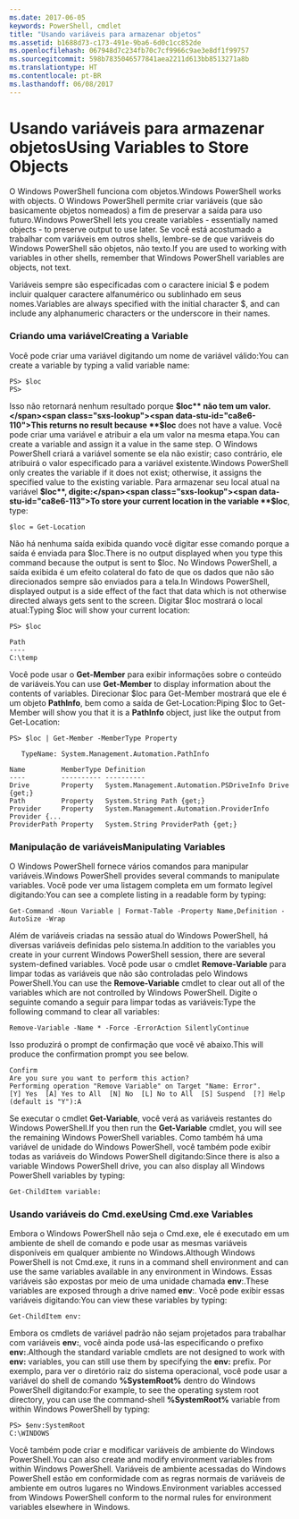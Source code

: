 ```yaml
---
ms.date: 2017-06-05
keywords: PowerShell, cmdlet
title: "Usando variáveis para armazenar objetos"
ms.assetid: b1688d73-c173-491e-9ba6-6d0c1cc852de
ms.openlocfilehash: 067948d7c234fb70c7cf9966c9ae3e8df1f99757
ms.sourcegitcommit: 598b7835046577841aea2211d613bb8513271a8b
ms.translationtype: HT
ms.contentlocale: pt-BR
ms.lasthandoff: 06/08/2017
---
```

# <a name="using-variables-to-store-objects"></a><span data-ttu-id="ca8e6-103">Usando variáveis para armazenar objetos</span><span class="sxs-lookup"><span data-stu-id="ca8e6-103">Using Variables to Store Objects</span></span>
<span data-ttu-id="ca8e6-104">O Windows PowerShell funciona com objetos.</span><span class="sxs-lookup"><span data-stu-id="ca8e6-104">Windows PowerShell works with objects.</span></span> <span data-ttu-id="ca8e6-105">O Windows PowerShell permite criar variáveis (que são basicamente objetos nomeados) a fim de preservar a saída para uso futuro.</span><span class="sxs-lookup"><span data-stu-id="ca8e6-105">Windows PowerShell lets you create variables - essentially named objects - to preserve output to use later.</span></span> <span data-ttu-id="ca8e6-106">Se você está acostumado a trabalhar com variáveis em outros shells, lembre-se de que variáveis do Windows PowerShell são objetos, não texto.</span><span class="sxs-lookup"><span data-stu-id="ca8e6-106">If you are used to working with variables in other shells, remember that Windows PowerShell variables are objects, not text.</span></span>

<span data-ttu-id="ca8e6-107">Variáveis sempre são especificadas com o caractere inicial $ e podem incluir qualquer caractere alfanumérico ou sublinhado em seus nomes.</span><span class="sxs-lookup"><span data-stu-id="ca8e6-107">Variables are always specified with the initial character $, and can include any alphanumeric characters or the underscore in their names.</span></span>

### <a name="creating-a-variable"></a><span data-ttu-id="ca8e6-108">Criando uma variável</span><span class="sxs-lookup"><span data-stu-id="ca8e6-108">Creating a Variable</span></span>
<span data-ttu-id="ca8e6-109">Você pode criar uma variável digitando um nome de variável válido:</span><span class="sxs-lookup"><span data-stu-id="ca8e6-109">You can create a variable by typing a valid variable name:</span></span>

```
PS> $loc
PS>
```

<span data-ttu-id="ca8e6-110">Isso não retornará nenhum resultado porque **$loc** não tem um valor.</span><span class="sxs-lookup"><span data-stu-id="ca8e6-110">This returns no result because **$loc** does not have a value.</span></span> <span data-ttu-id="ca8e6-111">Você pode criar uma variável e atribuir a ela um valor na mesma etapa.</span><span class="sxs-lookup"><span data-stu-id="ca8e6-111">You can create a variable and assign it a value in the same step.</span></span> <span data-ttu-id="ca8e6-112">O Windows PowerShell criará a variável somente se ela não existir; caso contrário, ele atribuirá o valor especificado para a variável existente.</span><span class="sxs-lookup"><span data-stu-id="ca8e6-112">Windows PowerShell only creates the variable if it does not exist; otherwise, it assigns the specified value to the existing variable.</span></span> <span data-ttu-id="ca8e6-113">Para armazenar seu local atual na variável **$loc**, digite:</span><span class="sxs-lookup"><span data-stu-id="ca8e6-113">To store your current location in the variable **$loc**, type:</span></span>

```
$loc = Get-Location
```

<span data-ttu-id="ca8e6-114">Não há nenhuma saída exibida quando você digitar esse comando porque a saída é enviada para $loc.</span><span class="sxs-lookup"><span data-stu-id="ca8e6-114">There is no output displayed when you type this command because the output is sent to $loc.</span></span> <span data-ttu-id="ca8e6-115">No Windows PowerShell, a saída exibida é um efeito colateral do fato de que os dados que não são direcionados sempre são enviados para a tela.</span><span class="sxs-lookup"><span data-stu-id="ca8e6-115">In Windows PowerShell, displayed output is a side effect of the fact that data which is not otherwise directed always gets sent to the screen.</span></span> <span data-ttu-id="ca8e6-116">Digitar $loc mostrará o local atual:</span><span class="sxs-lookup"><span data-stu-id="ca8e6-116">Typing $loc will show your current location:</span></span>

```
PS> $loc

Path
----
C:\temp
```

<span data-ttu-id="ca8e6-117">Você pode usar o **Get-Member** para exibir informações sobre o conteúdo de variáveis.</span><span class="sxs-lookup"><span data-stu-id="ca8e6-117">You can use **Get-Member** to display information about the contents of variables.</span></span> <span data-ttu-id="ca8e6-118">Direcionar $loc para Get-Member mostrará que ele é um objeto **PathInfo**, bem como a saída de Get-Location:</span><span class="sxs-lookup"><span data-stu-id="ca8e6-118">Piping $loc to Get-Member will show you that it is a **PathInfo** object, just like the output from Get-Location:</span></span>

```
PS> $loc | Get-Member -MemberType Property

   TypeName: System.Management.Automation.PathInfo

Name         MemberType Definition
----         ---------- ----------
Drive        Property   System.Management.Automation.PSDriveInfo Drive {get;}
Path         Property   System.String Path {get;}
Provider     Property   System.Management.Automation.ProviderInfo Provider {...
ProviderPath Property   System.String ProviderPath {get;}
```

### <a name="manipulating-variables"></a><span data-ttu-id="ca8e6-119">Manipulação de variáveis</span><span class="sxs-lookup"><span data-stu-id="ca8e6-119">Manipulating Variables</span></span>
<span data-ttu-id="ca8e6-120">O Windows PowerShell fornece vários comandos para manipular variáveis.</span><span class="sxs-lookup"><span data-stu-id="ca8e6-120">Windows PowerShell provides several commands to manipulate variables.</span></span> <span data-ttu-id="ca8e6-121">Você pode ver uma listagem completa em um formato legível digitando:</span><span class="sxs-lookup"><span data-stu-id="ca8e6-121">You can see a complete listing in a readable form by typing:</span></span>

```
Get-Command -Noun Variable | Format-Table -Property Name,Definition -AutoSize -Wrap
```

<span data-ttu-id="ca8e6-122">Além de variáveis criadas na sessão atual do Windows PowerShell, há diversas variáveis definidas pelo sistema.</span><span class="sxs-lookup"><span data-stu-id="ca8e6-122">In addition to the variables you create in your current Windows PowerShell session, there are several system-defined variables.</span></span> <span data-ttu-id="ca8e6-123">Você pode usar o cmdlet **Remove-Variable** para limpar todas as variáveis que não são controladas pelo Windows PowerShell.</span><span class="sxs-lookup"><span data-stu-id="ca8e6-123">You can use the **Remove-Variable** cmdlet to clear out all of the variables which are not controlled by Windows PowerShell.</span></span> <span data-ttu-id="ca8e6-124">Digite o seguinte comando a seguir para limpar todas as variáveis:</span><span class="sxs-lookup"><span data-stu-id="ca8e6-124">Type the following command to clear all variables:</span></span>

```
Remove-Variable -Name * -Force -ErrorAction SilentlyContinue
```

<span data-ttu-id="ca8e6-125">Isso produzirá o prompt de confirmação que você vê abaixo.</span><span class="sxs-lookup"><span data-stu-id="ca8e6-125">This will produce the confirmation prompt you see below.</span></span>

```
Confirm
Are you sure you want to perform this action?
Performing operation "Remove Variable" on Target "Name: Error".
[Y] Yes  [A] Yes to All  [N] No  [L] No to All  [S] Suspend  [?] Help
(default is "Y"):A
```

<span data-ttu-id="ca8e6-126">Se executar o cmdlet **Get-Variable**, você verá as variáveis restantes do Windows PowerShell.</span><span class="sxs-lookup"><span data-stu-id="ca8e6-126">If you then run the **Get-Variable** cmdlet, you will see the remaining Windows PowerShell variables.</span></span> <span data-ttu-id="ca8e6-127">Como também há uma variável de unidade do Windows PowerShell, você também pode exibir todas as variáveis do Windows PowerShell digitando:</span><span class="sxs-lookup"><span data-stu-id="ca8e6-127">Since there is also a variable Windows PowerShell drive, you can also display all Windows PowerShell variables by typing:</span></span>

```
Get-ChildItem variable:
```

### <a name="using-cmdexe-variables"></a><span data-ttu-id="ca8e6-128">Usando variáveis do Cmd.exe</span><span class="sxs-lookup"><span data-stu-id="ca8e6-128">Using Cmd.exe Variables</span></span>
<span data-ttu-id="ca8e6-129">Embora o Windows PowerShell não seja o Cmd.exe, ele é executado em um ambiente de shell de comando e pode usar as mesmas variáveis disponíveis em qualquer ambiente no Windows.</span><span class="sxs-lookup"><span data-stu-id="ca8e6-129">Although Windows PowerShell is not Cmd.exe, it runs in a command shell environment and can use the same variables available in any environment in Windows.</span></span> <span data-ttu-id="ca8e6-130">Essas variáveis são expostas por meio de uma unidade chamada **env**:.</span><span class="sxs-lookup"><span data-stu-id="ca8e6-130">These variables are exposed through a drive named **env**:.</span></span> <span data-ttu-id="ca8e6-131">Você pode exibir essas variáveis digitando:</span><span class="sxs-lookup"><span data-stu-id="ca8e6-131">You can view these variables by typing:</span></span>

```
Get-ChildItem env:
```

<span data-ttu-id="ca8e6-132">Embora os cmdlets de variável padrão não sejam projetados para trabalhar com variáveis **env:**, você ainda pode usá-las especificando o prefixo **env:**.</span><span class="sxs-lookup"><span data-stu-id="ca8e6-132">Although the standard variable cmdlets are not designed to work with **env:** variables, you can still use them by specifying the **env:** prefix.</span></span> <span data-ttu-id="ca8e6-133">Por exemplo, para ver o diretório raiz do sistema operacional, você pode usar a variável do shell de comando **%SystemRoot%** dentro do Windows PowerShell digitando:</span><span class="sxs-lookup"><span data-stu-id="ca8e6-133">For example, to see the operating system root directory, you can use the command-shell **%SystemRoot%** variable from within Windows PowerShell by typing:</span></span>

```
PS> $env:SystemRoot
C:\WINDOWS
```

<span data-ttu-id="ca8e6-134">Você também pode criar e modificar variáveis de ambiente do Windows PowerShell.</span><span class="sxs-lookup"><span data-stu-id="ca8e6-134">You can also create and modify environment variables from within Windows PowerShell.</span></span> <span data-ttu-id="ca8e6-135">Variáveis de ambiente acessadas do Windows PowerShell estão em conformidade com as regras normais de variáveis de ambiente em outros lugares no Windows.</span><span class="sxs-lookup"><span data-stu-id="ca8e6-135">Environment variables accessed from Windows PowerShell conform to the normal rules for environment variables elsewhere in Windows.</span></span>

